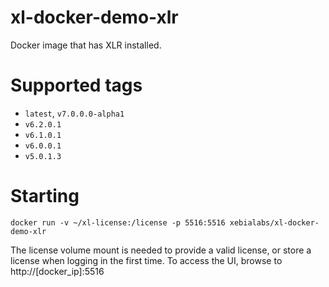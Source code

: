 # xl-docker-demo-xlr #

Docker image that has XLR installed.

# Supported tags #

* `latest`, `v7.0.0.0-alpha1`
* `v6.2.0.1`
* `v6.1.0.1`
* `v6.0.0.1`
* `v5.0.1.3`

# Starting #

```
docker run -v ~/xl-license:/license -p 5516:5516 xebialabs/xl-docker-demo-xlr
```

The license volume mount is needed to provide a valid license, or store a license when logging in the first time. To access the UI, browse to http://[docker_ip]:5516
